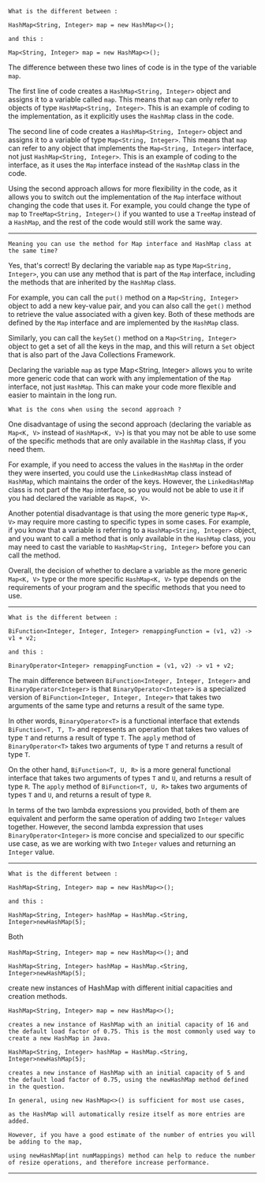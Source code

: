 ```
What is the different between :

HashMap<String, Integer> map = new HashMap<>();

and this :

Map<String, Integer> map = new HashMap<>();
```
The difference between these two lines of code is in the type of the variable `map`.

The first line of code creates a `HashMap<String, Integer>` object and assigns it to a variable called `map`. This means that `map` can only refer to objects of type `HashMap<String, Integer>`. This is an example of coding to the implementation, as it explicitly uses the `HashMap` class in the code.

The second line of code creates a `HashMap<String, Integer>` object and assigns it to a variable of type `Map<String, Integer>`. This means that `map` can refer to any object that implements the `Map<String, Integer>` interface, not just `HashMap<String, Integer>`. This is an example of coding to the interface, as it uses the `Map` interface instead of the `HashMap` class in the code.

Using the second approach allows for more flexibility in the code, as it allows you to switch out the implementation of the `Map` interface without changing the code that uses it. For example, you could change the type of `map` to `TreeMap<String, Integer>()` if you wanted to use a `TreeMap` instead of a `HashMap`, and the rest of the code would still work the same way.


___


```
Meaning you can use the method for Map interface and HashMap class at the same time?
```

Yes, that's correct! By declaring the variable `map` as type `Map<String, Integer>`, you can use any method that is part of the `Map` interface, including the methods that are inherited by the `HashMap` class.

For example, you can call the `put()` method on a `Map<String, Integer>` object to add a new key-value pair, and you can also call the `get()` method to retrieve the value associated with a given key. Both of these methods are defined by the `Map` interface and are implemented by the `HashMap` class.

Similarly, you can call the `keySet()` method on a `Map<String, Integer>` object to get a set of all the keys in the map, and this will return a `Set` object that is also part of the Java Collections Framework.

Declaring the variable `map` as type Map<String, Integer> allows you to write more generic code that can work with any implementation of the `Map` interface, not just `HashMap`. This can make your code more flexible and easier to maintain in the long run.



```
What is the cons when using the second approach ?
```

One disadvantage of using the second approach (declaring the variable as `Map<K, V>` instead of `HashMap<K, V>`) is that you may not be able to use some of the specific methods that are only available in the `HashMap` class, if you need them.

For example, if you need to access the values in the `HashMap` in the order they were inserted, you could use the `LinkedHashMap` class instead of `HashMap`, which maintains the order of the keys. However, the `LinkedHashMap` class is not part of the `Map` interface, so you would not be able to use it if you had declared the variable as `Map<K, V>`.

Another potential disadvantage is that using the more generic type `Map<K, V>` may require more casting to specific types in some cases. For example, if you know that a variable is referring to a `HashMap<String, Integer>` object, and you want to call a method that is only available in the `HashMap` class, you may need to cast the variable to `HashMap<String, Integer>` before you can call the method.

Overall, the decision of whether to declare a variable as the more generic `Map<K, V>` type or the more specific `HashMap<K, V>` type depends on the requirements of your program and the specific methods that you need to use.

___

```
What is the different between :

BiFunction<Integer, Integer, Integer> remappingFunction = (v1, v2) -> v1 + v2;

and this :

BinaryOperator<Integer> remappingFunction = (v1, v2) -> v1 + v2;
```

The main difference between `BiFunction<Integer, Integer, Integer>` and `BinaryOperator<Integer>` is that `BinaryOperator<Integer>` is a specialized version of `BiFunction<Integer, Integer, Integer>` that takes two arguments of the same type and returns a result of the same type.

In other words, `BinaryOperator<T>` is a functional interface that extends `BiFunction<T, T, T>` and represents an operation that takes two values of type `T` and returns a result of type `T`. The `apply` method of `BinaryOperator<T>` takes two arguments of type `T` and returns a result of type `T`.

On the other hand, `BiFunction<T, U, R>` is a more general functional interface that takes two arguments of types `T` and `U`, and returns a result of type `R`. The `apply` method of `BiFunction<T, U, R>` takes two arguments of types `T` and `U`, and returns a result of type `R`.

In terms of the two lambda expressions you provided, both of them are equivalent and perform the same operation of adding two `Integer` values together. However, the second lambda expression that uses `BinaryOperator<Integer>` is more concise and specialized to our specific use case, as we are working with two `Integer` values and returning an `Integer` value.

___

```
What is the different between :

HashMap<String, Integer> map = new HashMap<>();

and this :

HashMap<String, Integer> hashMap = HashMap.<String, Integer>newHashMap(5);
```

Both 

`HashMap<String, Integer> map = new HashMap<>();` and 

`HashMap<String, Integer> hashMap = HashMap.<String, Integer>newHashMap(5);` 

create new instances of HashMap with different initial capacities and creation methods.
```
HashMap<String, Integer> map = new HashMap<>();

creates a new instance of HashMap with an initial capacity of 16 and the default load factor of 0.75. This is the most commonly used way to create a new HashMap in Java.
```
```
HashMap<String, Integer> hashMap = HashMap.<String, Integer>newHashMap(5);

creates a new instance of HashMap with an initial capacity of 5 and the default load factor of 0.75, using the newHashMap method defined in the question.
```
```
In general, using new HashMap<>() is sufficient for most use cases, 

as the HashMap will automatically resize itself as more entries are added. 
```
```
However, if you have a good estimate of the number of entries you will be adding to the map, 

using newHashMap(int numMappings) method can help to reduce the number of resize operations, and therefore increase performance.
```
___